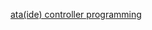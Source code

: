 [ata(ide) controller programming](https://code.google.com/archive/p/kenos/wikis/programming_ata_atapi.wiki)
